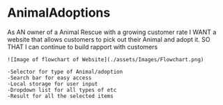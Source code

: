 # AnimalAdoptions

As AN owner of a Animal Rescue with a growing customer rate
I WANT a website that allows customers to pick out their Animal and adopt it.
SO THAT I can continue to build rapport with customers
```
![Image of flowchart of Website](./assets/Images/Flowchart.png)

-Selector for type of Animal/adoption
-Search bar for easy access
-Local storage for user input
-Dropdown list for all types of etc
-Result for all the selected items